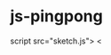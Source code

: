 # js-pingpong
<!DOCTYPE html>

 <html lang="en">

 <head>

 <script

src="https://cdnjs.cloudflare.com/ajax/ libs/p5.js/1.9.3/p5.js"></script

 <script

src="https://cdnjs.cloudflare.com/ajax/ libs/p5.js/1.9.3/addons/p5.sound.min.js

"></script>

<link rel="stylesheet" type="text/css" href="style.css">

<meta charset="utf-8" />

</head>

<body>

<main>

</main>

script src="sketch.js"></script> <

<script src="p5.collide2d.js">

</script>

</body>

</html>
